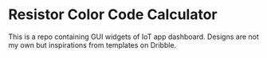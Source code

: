 # Resistor Color Code Calculator

This is a repo containing GUI widgets of IoT app dashboard. Designs are not my own but inspirations from templates on Dribble.
